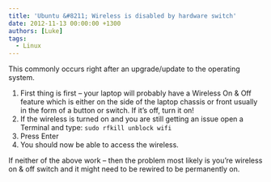 ```yaml
---
title: 'Ubuntu &#8211; Wireless is disabled by hardware switch'
date: 2012-11-13 00:00:00 +1300
authors: [Luke]
tags:
  - Linux
---
```


This commonly occurs right after an upgrade/update to the operating system.

  1. First thing is first – your laptop will probably have a Wireless On & Off feature which is either on the side of the laptop chassis or front usually in the form of a button or switch. If it’s off, turn it on!
  2. If the wireless is turned on and you are still getting an issue open a Terminal and type: `sudo rfkill unblock wifi`
  3. Press Enter
  4. You should now be able to access the wireless.

If neither of the above work – then the problem most likely is you’re wireless on & off switch and it might need to be rewired to be permanently on.